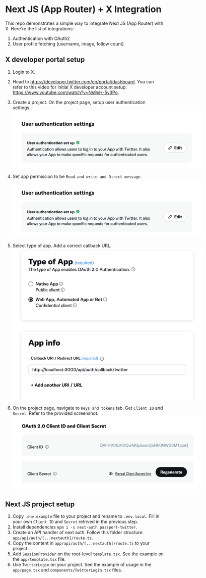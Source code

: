 # Next JS (App Router) + X Integration
This repo demonstrates a simple way to integrate Next JS (App Router) with X. Here're the list of integrations:
1. Authentication with OAuth2
2. User profile fetching (username, image, follow count)

## X developer portal setup
1. Login to X.
2. Head to https://developer.twitter.com/en/portal/dashboard. You can refer to this video for initial X developer account setup: https://www.youtube.com/watch?v=Ns9xH-5v3Po.
3. Create a project. On the project page, setup user authentication settings.<br/><img src="./public/screenshots/user_authen_settings.png" style="max-width: 600px" />

4. Set app permission to be `Read and write and Direct message`.<br/><img src="./public/screenshots/user_authen_settings.png" style="max-width: 600px"/>

5. Select type of app. Add a correct callback URL.<br/><img src="./public/screenshots/callback.png" style="max-width: 600px"/>

6. On the project page, navigate to `Keys and tokens` tab. Get `Client ID` and `Secret`. Refer to the provided screenshot.<br/><img src="./public/screenshots/getting_id.png" style="max-width: 600px"/>

## Next JS project setup

1. Copy `.env.example` file to your project and rename to `.env.local`. Fill in your own `Client ID` and `Secret` retrived in the previous step.
2. Install dependencies `npm i -s next-auth passport-twitter`.
3. Create an API handler of next auth. Follow this folder structure: `app/api/auth/[...nextauth]/route.ts`.
4. Copy the content in `app/api/auth/[...nextauth]/route.ts` to your project.
5. Add `SessionProvider` on the root-level `template.tsx`. See the example on the `app/template.tsx` file.
6. Use `TwitterLogin` on your project. See the example of usage in the `app/page.tsx` and `components/TwitterLogin.tsx` files.